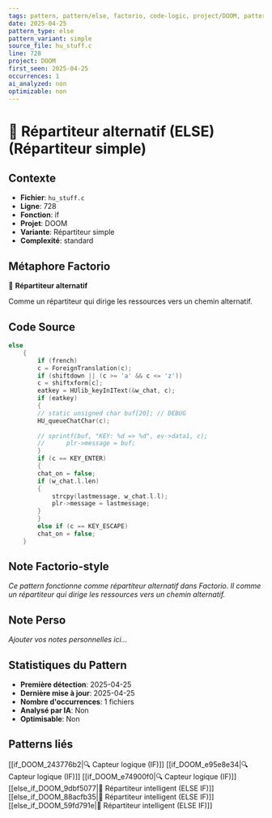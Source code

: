 ```yaml
---
tags: pattern, pattern/else, factorio, code-logic, project/DOOM, pattern/variant/simple
date: 2025-04-25
pattern_type: else
pattern_variant: simple
source_file: hu_stuff.c
line: 728
project: DOOM
first_seen: 2025-04-25
occurrences: 1
ai_analyzed: non
optimizable: non
---
```


# 🔀 Répartiteur alternatif (ELSE) (Répartiteur simple)

## Contexte
- **Fichier**: `hu_stuff.c`
- **Ligne**: 728
- **Fonction**: if
- **Projet**: DOOM
- **Variante**: Répartiteur simple
- **Complexité**: standard

## Métaphore Factorio
🔀 **Répartiteur alternatif**

Comme un répartiteur qui dirige les ressources vers un chemin alternatif.

## Code Source
```c
else
	{
	    if (french)
		c = ForeignTranslation(c);
	    if (shiftdown || (c >= 'a' && c <= 'z'))
		c = shiftxform[c];
	    eatkey = HUlib_keyInIText(&w_chat, c);
	    if (eatkey)
	    {
		// static unsigned char buf[20]; // DEBUG
		HU_queueChatChar(c);
		
		// sprintf(buf, "KEY: %d => %d", ev->data1, c);
		//      plr->message = buf;
	    }
	    if (c == KEY_ENTER)
	    {
		chat_on = false;
		if (w_chat.l.len)
		{
		    strcpy(lastmessage, w_chat.l.l);
		    plr->message = lastmessage;
		}
	    }
	    else if (c == KEY_ESCAPE)
		chat_on = false;
	}
```

## Note Factorio-style
*Ce pattern fonctionne comme répartiteur alternatif dans Factorio. Il comme un répartiteur qui dirige les ressources vers un chemin alternatif.*

## Note Perso
*Ajouter vos notes personnelles ici...*

## Statistiques du Pattern
- **Première détection**: 2025-04-25
- **Dernière mise à jour**: 2025-04-25
- **Nombre d'occurrences**: 1 fichiers
- **Analysé par IA**: Non
- **Optimisable**: Non

## Patterns liés
[[if_DOOM_243776b2|🔍 Capteur logique (IF)]]
[[if_DOOM_e95e8e34|🔍 Capteur logique (IF)]]
[[if_DOOM_e74900f0|🔍 Capteur logique (IF)]]
[[else_if_DOOM_9dbf5077|🔄 Répartiteur intelligent (ELSE IF)]]
[[else_if_DOOM_88acfb35|🔄 Répartiteur intelligent (ELSE IF)]]
[[else_if_DOOM_59fd791e|🔄 Répartiteur intelligent (ELSE IF)]]
